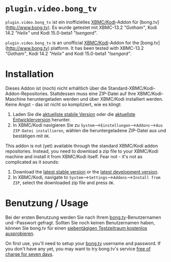 # `plugin.video.bong_tv`

`plugin.video.bong_tv` ist ein inoffizielles [XBMC/Kodi](http://kodi.tv/about/)-Addon für [bong.tv] (http://www.bong.tv). Es wurde getestet mit XBMC-13.2 *"Gotham"*, Kodi 14.2 *"Helix"* und Kodi 15.0-beta1 *"Isengard"*.

`plugin.video.bong_tv` is an unofficial [XBMC/Kodi](http://kodi.tv/about/)-Addon for the [bong.tv] (http://www.bong.tv) platform. It has been tested with XBMC-13.2 *"Gotham"*, Kodi 14.2 *"Helix"* and Kodi 15.0-beta1 *"Isengard"*.

# Installation
Dieses Addon ist (noch) nicht erhältlich über die Standard-XBMC/Kodi-Addon-Repositories. Stattdessen muss eine ZIP-Datei auf Ihre XBMC/Kodi-Maschine heruntergeladen werden und über XBMC/Kodi installiert werden. Keine Angst - das ist nicht so kompliziert, wie es klingt:

1. Laden Sie die [aktuellste stabile Version](https://github.com/cmaugg/plugin.video.bong_tv/archive/2.0) oder die [aktuellste Entwicklerversion](https://github.com/cmaugg/plugin.video.bong_tv/archive/master.zip) herunter.
2. In XBMC/Kodi navigieren Sie zu `System`-->`Einstellungen`-->`Addons`-->`Aus ZIP-Datei installieren`, wählen die heruntergeladene ZIP-Datei aus und bestätigen mit `OK`.

This addon is not (yet) available through the standard XBMC/Kodi addon repositories. Instead, you need to download a zip file to your XBMC/Kodi machine and install it from XBMC/Kodi itself. Fear not - it's not as complicated as it sounds:

1. Download the [latest stable version](https://github.com/cmaugg/plugin.video.bong_tv/archive/2.0.zip) or the [latest development version](https://github.com/cmaugg/plugin.video.bong_tv/archive/master.zip).
2. In XBMC/Kodi, navigate to `System`-->`Settings`-->`Addons`-->`Install from ZIP`, select the downloaded zip file and press `OK`.

# Benutzung / Usage

Bei der ersten Benutzung werden Sie nach Ihrem [bong.tv](http://www.bong.tv)-Benutzernamen und -Passwort gefragt. Sollten Sie noch keinen Benutzernamen haben, können Sie bong.tv für einen [siebentägigen Testzeitraum kostenlos ausprobieren](http://bong.tv/videorekorder/login-registrieren).

On first use, you'll need to setup your [bong.tv](http://www.bong.tv) username and password. If you don't have any yet, you may want to try bong.tv's service [free of charge for seven days](http://bong.tv/videorekorder/login-registrieren).

